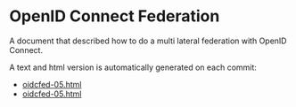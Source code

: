 # OpenID Connect Federation

A document that described how to do a multi lateral federation with OpenID Connect.

A text and html version is automatically generated on each commit:

* [oidcfed-05.html](https://storage.googleapis.com/openid-connect/oidcfed-05.html)
* [oidcfed-05.html](https://storage.googleapis.com/openid-connect/oidcfed-05.html)
